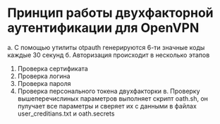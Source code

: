 # Принцип работы двухфакторной аутентификации для OpenVPN 

 а. С помощью утилиты otpauth генерируются 6-ти значные коды каждые 30 секунд
 б. Авторизация происходит в несколько этапов
   1. Проверка сертификата
   2. Проверка логина
   3. Проверка пароля
   4. Проверка персонального токена двухфакторки
 в. Проверку вышеперечислиных параметров выполняет скрипт oath.sh, он пулучает все параметры и сверяет их с данными в файлах user_creditians.txt и 
oath.secrets 
